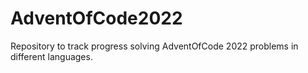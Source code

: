# AdventOfCode2022

Repository to track progress solving AdventOfCode 2022 problems in different languages.